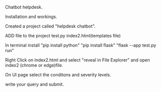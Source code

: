 Chatbot helpdesk.

Installation and workings.

Created a project called "helpdesk chatbot".

ADD file to the project
test.py
index2.html(templates file)

In terminal install 
"pip install python"
"pip install flask"
"flask --app test.py run"


Right Click on index2.html and select "reveal in File Explorer" and open index2 (chrome or edge)file.

On UI page select the conditons and severity levels.

write your query and submit.
